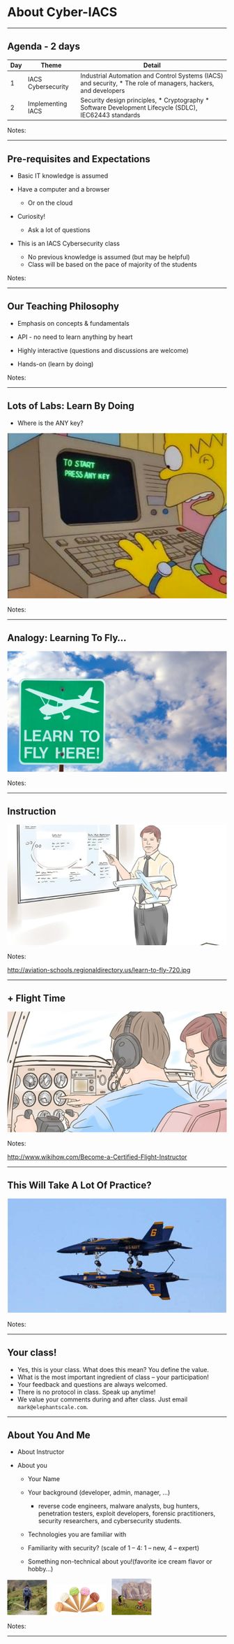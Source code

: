 # About Cyber-IACS

---

## Agenda - 2 days

| Day | Theme                | Detail                                                                                                |
|-----|----------------------|-------------------------------------------------------------------------------------------------------|
| 1   | IACS Cybersecurity   | Industrial Automation and Control Systems (IACS) and security, * The role of managers, hackers, and developers                                         |
| 2   | Implementing IACS    | Security design principles, * Cryptography * Software Development Lifecycle (SDLC), IEC62443 standards |


Notes:

---

## Pre-requisites and Expectations


* Basic IT knowledge is assumed

* Have a computer and a browser

  - Or on the cloud

* Curiosity!

  - Ask a lot of questions

* This is an IACS Cybersecurity class
  - No previous knowledge is assumed (but may be helpful)
  - Class will be based on the pace of majority of the students


Notes:



---

## Our Teaching Philosophy


* Emphasis on concepts & fundamentals

* API - no need to learn anything by heart

* Highly interactive (questions and discussions are welcome)

* Hands-on (learn by doing)


Notes:



---

## Lots of Labs: Learn By Doing


* Where is the ANY key?

![](../../assets/images/about/any-key.png) <!-- {"left" : 1.63, "top" : 2.83, "height" : 4.26, "width" : 5.29} -->


Notes:



---

## Analogy: Learning To Fly…


![](../../assets/images/about//learn-to-fly.png)  <!-- {"left" : 0.26, "top" : 0.9, "height" : 6.17, "width" : 9.74} -->


Notes:



---

## Instruction


![](../../assets/images/about//classroom-instruction.png)  <!-- {"left" : 0.26, "top" : 0.9, "height" : 6.17, "width" : 9.74} -->

Notes:

http://aviation-schools.regionaldirectory.us/learn-to-fly-720.jpg



---

## + Flight Time

![](../../assets/images/about//cockpit.png)  <!-- {"left" : 0.26, "top" : 0.9, "height" : 6.17, "width" : 9.74} -->

Notes:

http://www.wikihow.com/Become-a-Certified-Flight-Instructor



---

## This Will Take A Lot Of Practice?

![](../../assets/images/about//practice.png)  <!-- {"left" : 0.26, "top" : 0.9, "height" : 6.17, "width" : 9.74} -->


Notes:



---

## Your class!

* Yes, this is your class. What does this mean? You define the value.
* What is the most important ingredient of class – your participation!
* Your feedback and questions are always welcomed.
* There is no protocol in class. Speak up anytime!
* We value your comments during and after class. Just email `mark@elephantscale.com`.

---

## About You And Me


* About Instructor

* About you

  - Your Name

  - Your background (developer, admin, manager, ...)
    - reverse code engineers, malware analysts, bug hunters, penetration testers, exploit developers, forensic practitioners, security researchers, and cybersecurity students.

  - Technologies you are familiar with

  - Familiarity with security? (scale of 1 – 4:  1 – new,   4 – expert)

  - Something non-technical about you!(favorite ice cream flavor or hobby…)

<img src="../../assets/images/generic/3rd-party/hiking-3.jpg" style="width:18%;"/> &nbsp; <!-- {"left" : 1.55, "top" : 6.43, "height" : 1.76, "width" : 1.99} --><img src="../../assets/images/generic/3rd-party/ice-cream-3.png" style="width:25%;"/> &nbsp; <!-- {"left" : 3.56, "top" : 6.45, "height" : 1.7, "width" : 3.13} --><img src="../../assets/images/generic/3rd-party/biking-1.jpg" style="width:18%;"/> &nbsp; <!-- {"left" : 6.71, "top" : 6.43, "height" : 1.76, "width" : 1.99} -->



Notes:


---

